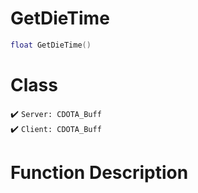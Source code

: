 # GetDieTime
```lua
float GetDieTime()
```
# Class
✔️ `Server: CDOTA_Buff`  
✔️ `Client: CDOTA_Buff`  

# Function Description

